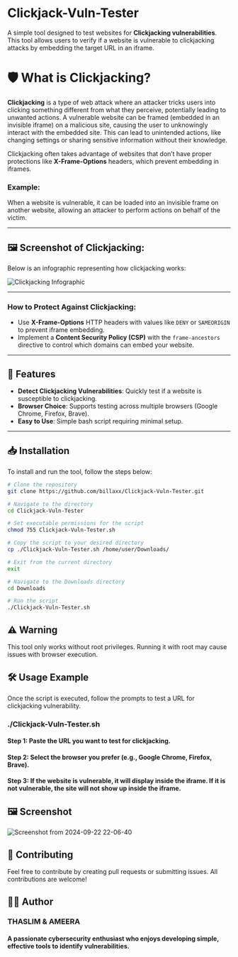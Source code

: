 # Clickjack-Vuln-Tester

A simple tool designed to test websites for **Clickjacking vulnerabilities**. This tool allows users to verify if a website is vulnerable to clickjacking attacks by embedding the target URL in an iframe.

# 🛡️ What is Clickjacking?

**Clickjacking** is a type of web attack where an attacker tricks users into clicking something different from what they perceive, potentially leading to unwanted actions. A vulnerable website can be framed (embedded in an invisible iframe) on a malicious site, causing the user to unknowingly interact with the embedded site. This can lead to unintended actions, like changing settings or sharing sensitive information without their knowledge.

Clickjacking often takes advantage of websites that don’t have proper protections like **X-Frame-Options** headers, which prevent embedding in iframes.

### Example:
When a website is vulnerable, it can be loaded into an invisible frame on another website, allowing an attacker to perform actions on behalf of the victim.

---

## 🖼️ Screenshot of Clickjacking:

Below is an infographic representing how clickjacking works:

![Clickjacking Infographic](https://portswigger.net/web-security/images/clickjacking-infographic.svg)

---

### How to Protect Against Clickjacking:
- Use **X-Frame-Options** HTTP headers with values like `DENY` or `SAMEORIGIN` to prevent iframe embedding.
- Implement a **Content Security Policy (CSP)** with the `frame-ancestors` directive to control which domains can embed your website.

---

## 🚀 Features
- **Detect Clickjacking Vulnerabilities**: Quickly test if a website is susceptible to clickjacking.
- **Browser Choice**: Supports testing across multiple browsers (Google Chrome, Firefox, Brave).
- **Easy to Use**: Simple bash script requiring minimal setup.

---

## 📥 Installation

To install and run the tool, follow the steps below:

```bash
# Clone the repository
git clone https://github.com/billaxx/Clickjack-Vuln-Tester.git

# Navigate to the directory
cd Clickjack-Vuln-Tester

# Set executable permissions for the script
chmod 755 Clickjack-Vuln-Tester.sh

# Copy the script to your desired directory
cp ./Clickjack-Vuln-Tester.sh /home/user/Downloads/

# Exit from the current directory
exit

# Navigate to the Downloads directory
cd Downloads

# Run the script
./Clickjack-Vuln-Tester.sh

```
## ⚠️ Warning
This tool only works without root privileges. Running it with root may cause issues with browser execution.

## 🛠 Usage Example
Once the script is executed, follow the prompts to test a URL for clickjacking vulnerability.

### ./Clickjack-Vuln-Tester.sh

#### Step 1: Paste the URL you want to test for clickjacking.
#### Step 2: Select the browser you prefer (e.g., Google Chrome, Firefox, Brave).
#### Step 3: If the website is vulnerable, it will display inside the iframe. If it is not vulnerable, the site will not show up inside the iframe.

## 🖼️ Screenshot

![Screenshot from 2024-09-22 22-06-40](https://github.com/user-attachments/assets/0e653f07-6053-4ed4-b242-92d11989d46b)



## 🤝 Contributing
Feel free to contribute by creating pull requests or submitting issues. All contributions are welcome!

## 🧑‍💻 Author
### THASLIM & AMEERA 
#### A passionate cybersecurity enthusiast who enjoys developing simple, effective tools to identify vulnerabilities.

